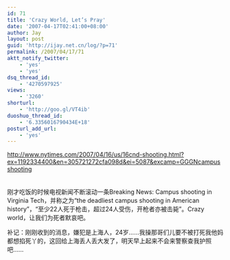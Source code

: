 ```yaml
---
id: 71
title: 'Crazy World, Let’s Pray'
date: '2007-04-17T02:41:00+08:00'
author: Jay
layout: post
guid: 'http://ijay.net.cn/log/?p=71'
permalink: /2007/04/17/71
aktt_notify_twitter:
    - 'yes'
    - 'yes'
dsq_thread_id:
    - '4270597925'
views:
    - '3260'
shorturl:
    - 'http://goo.gl/VT4ib'
duoshuo_thread_id:
    - '6.3356016790434E+18'
posturl_add_url:
    - 'yes'
---
```


<p><a href="https://www.jayxu.com/log/wp-content/uploads/2007/04/16cnd-shooting.html?ex=1192334400&amp;en=305721272cfa098d&amp;ei=5087&amp;excamp=GGGNcampusshooting">http://www.nytimes.com/2007/04/16/us/16cnd-shooting.html?ex=1192334400&amp;en=305721272cfa098d&amp;ei=5087&amp;excamp=GGGNcampusshooting<br /></a><br /><br />刚才吃饭的时候电视新闻不断滚动一条Breaking News: Campus shooting in Virginia Tech，并称之为“the deadliest campus shooting in American history”，“至少22人死于枪击，超过24人受伤，开枪者亦被击毙”。Crazy world，让我们为死者默哀吧。
</p><p>补记：刚刚收到的消息，嫌犯是上海人，24岁……我操那哥们儿要不被打死我他妈都想掐死丫的，这回给上海丢人丢大发了，明天早上起来不会来警察查我护照吧……</p>
